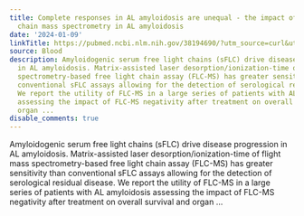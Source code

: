 ```yaml
---
title: Complete responses in AL amyloidosis are unequal - the impact of free light
  chain mass spectrometry in AL amyloidosis
date: '2024-01-09'
linkTitle: https://pubmed.ncbi.nlm.nih.gov/38194690/?utm_source=curl&utm_medium=rss&utm_campaign=journals&utm_content=7603509&fc=None&ff=20240110170437&v=2.18.0
source: Blood
description: Amyloidogenic serum free light chains (sFLC) drive disease progression
  in AL amyloidosis. Matrix-assisted laser desorption/ionization-time of flight mass
  spectrometry-based free light chain assay (FLC-MS) has greater sensitivity than
  conventional sFLC assays allowing for the detection of serological residual disease.
  We report the utility of FLC-MS in a large series of patients with AL amyloidosis
  assessing the impact of FLC-MS negativity after treatment on overall survival and
  organ ...
disable_comments: true
---
```

Amyloidogenic serum free light chains (sFLC) drive disease progression in AL amyloidosis. Matrix-assisted laser desorption/ionization-time of flight mass spectrometry-based free light chain assay (FLC-MS) has greater sensitivity than conventional sFLC assays allowing for the detection of serological residual disease. We report the utility of FLC-MS in a large series of patients with AL amyloidosis assessing the impact of FLC-MS negativity after treatment on overall survival and organ ...
